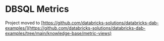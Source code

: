 # DBSQL Metrics

Project moved to [https://github.com/databricks-solutions/databricks-dab-examples/](https://github.com/databricks-solutions/databricks-dab-examples/tree/main/knowledge-base/metric-views)